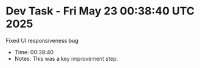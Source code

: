 # Dev Task - Fri May 23 00:38:40 UTC 2025
Fixed UI responsiveness bug
- Time: 00:38:40
- Notes: This was a key improvement step.
